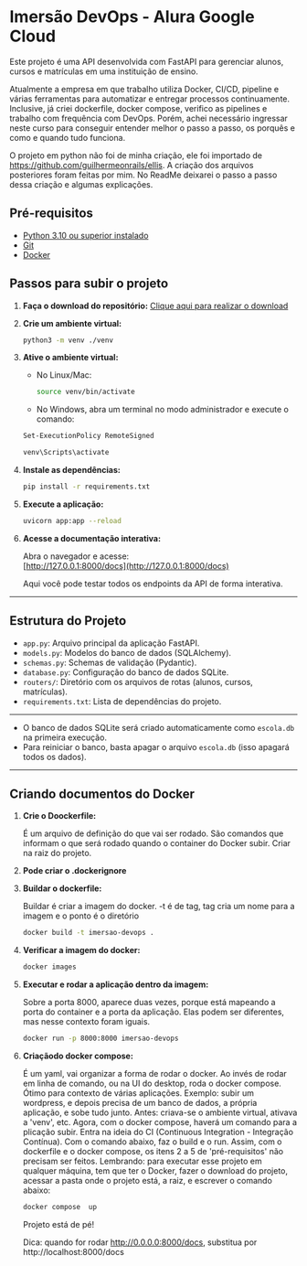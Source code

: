 # Imersão DevOps - Alura Google Cloud

Este projeto é uma API desenvolvida com FastAPI para gerenciar alunos, cursos e matrículas em uma instituição de ensino.

Atualmente a empresa em que trabalho utiliza Docker, CI/CD, pipeline e várias ferramentas para automatizar e entregar processos continuamente. Inclusive, já criei dockerfile, docker compose, verifico as pipelines e trabalho com frequência com DevOps. Porém, achei necessário ingressar neste curso para conseguir entender melhor o passo a passo, os porquês e como e quando tudo funciona.

O projeto em python não foi de minha criação, ele foi importado de https://github.com/guilhermeonrails/ellis. A criação dos arquivos posteriores foram feitas por mim. No ReadMe deixarei o passo a passo dessa criação e algumas explicações.


## Pré-requisitos

- [Python 3.10 ou superior instalado](https://www.python.org/downloads/)
- [Git](https://git-scm.com/downloads)
- [Docker](https://www.docker.com/get-started/)

## Passos para subir o projeto

1. **Faça o download do repositório:**
   [Clique aqui para realizar o download](https://github.com/guilhermeonrails/imersao-devops/archive/refs/heads/main.zip)

2. **Crie um ambiente virtual:**
   ```sh
   python3 -m venv ./venv
   ```

3. **Ative o ambiente virtual:**
   - No Linux/Mac:
     ```sh
     source venv/bin/activate
     ```
   - No Windows, abra um terminal no modo administrador e execute o comando:
   ```sh
   Set-ExecutionPolicy RemoteSigned
   ```

     ```sh
     venv\Scripts\activate
     ```

4. **Instale as dependências:**
   ```sh
   pip install -r requirements.txt
   ```

5. **Execute a aplicação:**
   ```sh
   uvicorn app:app --reload
   ```

6. **Acesse a documentação interativa:**

   Abra o navegador e acesse:  
   [http://127.0.0.1:8000/docs](http://127.0.0.1:8000/docs)

   Aqui você pode testar todos os endpoints da API de forma interativa.

---

## Estrutura do Projeto

- `app.py`: Arquivo principal da aplicação FastAPI.
- `models.py`: Modelos do banco de dados (SQLAlchemy).
- `schemas.py`: Schemas de validação (Pydantic).
- `database.py`: Configuração do banco de dados SQLite.
- `routers/`: Diretório com os arquivos de rotas (alunos, cursos, matrículas).
- `requirements.txt`: Lista de dependências do projeto.

---

- O banco de dados SQLite será criado automaticamente como `escola.db` na primeira execução.
- Para reiniciar o banco, basta apagar o arquivo `escola.db` (isso apagará todos os dados).

---
## Criando documentos do Docker

1. **Crie o Doockerfile:**

   É um arquivo de definição do que vai ser rodado. São comandos que informam o que será rodado quando o container do Docker subir.
   Criar na raiz do projeto.

2. **Pode criar o .dockerignore**

3. **Buildar o dockerfile:**

   Buildar é criar a imagem do docker. -t é de tag, tag cria um nome para a imagem e o ponto é o diretório
   
   ```sh
   docker build -t imersao-devops .
   ```

4. **Verificar a imagem do docker:**

   ```sh
   docker images
   ```

5. **Executar e rodar a aplicação dentro da imagem:**

   Sobre a porta 8000, aparece duas vezes, porque está mapeando a porta do container e a porta da aplicação. Elas podem ser diferentes, mas nesse contexto foram iguais.

   ```sh
   docker run -p 8000:8000 imersao-devops
   ```

6. **Criaçãodo docker compose:**

   É um yaml, vai organizar a forma de rodar o docker. Ao invés de rodar em linha de comando, ou na UI do desktop, roda o docker compose. Ótimo para contexto de várias aplicações. Exemplo: subir um wordpress, e depois precisa de um banco de dados, a própria aplicação, e sobe tudo junto.
   Antes: criava-se o ambiente virtual, ativava a 'venv', etc. Agora, com o docker compose, haverá um comando para a plicação subir. Entra na ideia do CI (Continuous Integration - Integração Contínua). Com o comando abaixo, faz o build e o run.
   Assim, com o dockerfile e o docker compose, os itens 2 a 5 de 'pré-requisitos' não precisam ser feitos.
   Lembrando: para executar esse projeto em qualquer máquina, tem que ter o Docker, fazer o download do projeto, acessar a pasta onde o projeto está, a raiz, e escrever o comando abaixo: 

   ```sh
   docker compose  up
   ```

   Projeto está de pé!

   Dica: quando for rodar http://0.0.0.0:8000/docs, substitua por http://localhost:8000/docs
